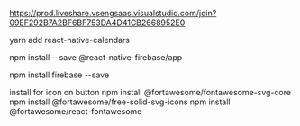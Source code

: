 https://prod.liveshare.vsengsaas.visualstudio.com/join?09EF292B7A2BF6BF753DA4D41CB2668952E0  


yarn add react-native-calendars

npm install --save @react-native-firebase/app


npm install firebase --save

install for icon on button
npm install @fortawesome/fontawesome-svg-core
npm install @fortawesome/free-solid-svg-icons
npm install @fortawesome/react-fontawesome